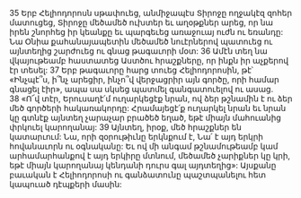 35 Երբ Հելիոդորոսն սթափուեց, անմիջապէս Տիրոջը ողջակէզ զոհեր մատուցեց, Տիրոջը մեծամեծ ուխտեր եւ աղօթքներ արեց, որ նա իրեն շնորհեց իր կեանքը եւ պարգեւեց առաջուայ ուժն ու եռանդը: Նա Օնիա քահանայապետին մեծամեծ նուէրներով պատուեց ու այնտեղից շարժուեց ու գնաց թագաւորի մօտ: 36 Ամէն տեղ նա վկայութեամբ հաստատեց Աստծու հրաշքները, որ ինքն իր աչքերով էր տեսել: 37 Երբ թագաւորը հարց տուեց Հելիոդորոսին, թէ՝ «Ինչպէ՞ս, ի՞նչ արեցիր, ինչո՞վ վերջացրիր այն գործը, որի համար գնացել էիր», ապա սա սկսեց պատմել գանգատուելով ու ասաց. 38 «Ո՜վ տէր, Երուսաղէ՛մ ուղարկեցէք նրան, ով ձեր թշնամին է ու ձեր մեծ գործերի հակառակորդը: Հրամայեցէ՛ք ուղարկել նրան եւ նրան կը գտնէք այնտեղ չարաչար բրածեծ եղած, եթէ միայն մահուանից փրկուել կարողանայ: 39 Այնտեղ, իրօք, մեծ հրաշքներ են կատարւում: Նա, որի զօրութիւնը երկնքում է, Նա՛ է այդ երկրի հովանաւորն ու օգնականը: Եւ ով մի անգամ թշնամութեամբ կամ արհամարհանքով է այդ երկիրը մտնում, մեծամեծ չարիքներ կը կրի, եթէ միայն կարողանայ կենդանի դուրս գալ այդտեղից»:
Այսքանը բաւական է Հելիոդորոսի ու գանձատունը պաշտպանելու հետ կապուած դէպքերի մասին:
